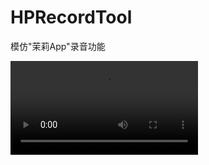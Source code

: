 # HPRecordTool


模仿"茉莉App"录音功能

![视频](https://github.com/lanhaiyang/HPRecordTool/blob/main/README/video1.mp4)
